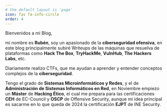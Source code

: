 ```yaml
---
# the default layout is 'page'
icon: fas fa-info-circle
order: 4
---
```


Bienvenidos a mi Blog, 

mi nombre es **Rubén**, soy un apasionado de la **ciberseguridad ofensiva**, en este blog principalmente subiré Writeups de las máquinas que resuelva de plataformas como **Hack The Box**, **TryHackMe**, **VulnHub**, **The Hackers Labs**, etc.

Diariamente realizo CTFs, que me ayudan a aprender y entender conceptos complejos de la **ciberseguridad**.

Tengo el grado de **Sistemas Microinformáticos y Redes**, y el de **Administración de Sistemas Informáticos en Red**, en Noviembre empiezo un **Máster** de **Hacking Ético**, el cual me prepara para las certificaciones **CEH** de EC-Council y **OSCP** de Offensive Security, aunque mi idea principal es sacarme en lo que queda de 2024 la certificación **EJPT** de INE Security.
